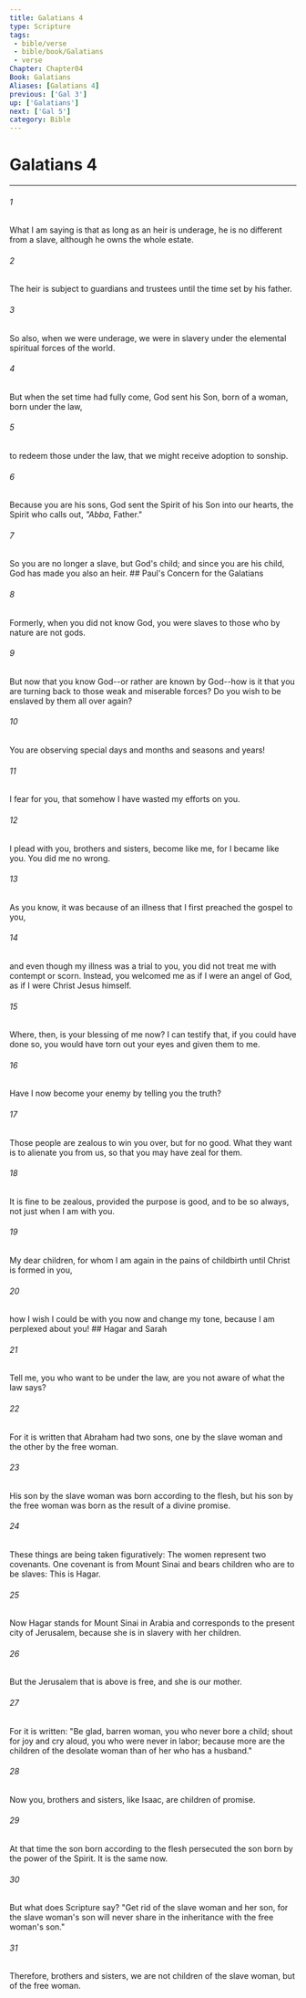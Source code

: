 ```yaml
---
title: Galatians 4
type: Scripture
tags:
 - bible/verse
 - bible/book/Galatians
 - verse
Chapter: Chapter04
Book: Galatians
Aliases: [Galatians 4]
previous: ['Gal 3']
up: ['Galatians']
next: ['Gal 5']
category: Bible
---
```

# Galatians 4

***


###### 1 
What I am saying is that as long as an heir is underage, he is no different from a slave, although he owns the whole estate. 

###### 2 
The heir is subject to guardians and trustees until the time set by his father. 

###### 3 
So also, when we were underage, we were in slavery under the elemental spiritual forces of the world. 

###### 4 
But when the set time had fully come, God sent his Son, born of a woman, born under the law, 

###### 5 
to redeem those under the law, that we might receive adoption to sonship. 

###### 6 
Because you are his sons, God sent the Spirit of his Son into our hearts, the Spirit who calls out, _"Abba_, Father." 

###### 7 
So you are no longer a slave, but God's child; and since you are his child, God has made you also an heir. ## Paul's Concern for the Galatians 

###### 8 
Formerly, when you did not know God, you were slaves to those who by nature are not gods. 

###### 9 
But now that you know God--or rather are known by God--how is it that you are turning back to those weak and miserable forces? Do you wish to be enslaved by them all over again? 

###### 10 
You are observing special days and months and seasons and years! 

###### 11 
I fear for you, that somehow I have wasted my efforts on you. 

###### 12 
I plead with you, brothers and sisters, become like me, for I became like you. You did me no wrong. 

###### 13 
As you know, it was because of an illness that I first preached the gospel to you, 

###### 14 
and even though my illness was a trial to you, you did not treat me with contempt or scorn. Instead, you welcomed me as if I were an angel of God, as if I were Christ Jesus himself. 

###### 15 
Where, then, is your blessing of me now? I can testify that, if you could have done so, you would have torn out your eyes and given them to me. 

###### 16 
Have I now become your enemy by telling you the truth? 

###### 17 
Those people are zealous to win you over, but for no good. What they want is to alienate you from us, so that you may have zeal for them. 

###### 18 
It is fine to be zealous, provided the purpose is good, and to be so always, not just when I am with you. 

###### 19 
My dear children, for whom I am again in the pains of childbirth until Christ is formed in you, 

###### 20 
how I wish I could be with you now and change my tone, because I am perplexed about you! ## Hagar and Sarah 

###### 21 
Tell me, you who want to be under the law, are you not aware of what the law says? 

###### 22 
For it is written that Abraham had two sons, one by the slave woman and the other by the free woman. 

###### 23 
His son by the slave woman was born according to the flesh, but his son by the free woman was born as the result of a divine promise. 

###### 24 
These things are being taken figuratively: The women represent two covenants. One covenant is from Mount Sinai and bears children who are to be slaves: This is Hagar. 

###### 25 
Now Hagar stands for Mount Sinai in Arabia and corresponds to the present city of Jerusalem, because she is in slavery with her children. 

###### 26 
But the Jerusalem that is above is free, and she is our mother. 

###### 27 
For it is written: "Be glad, barren woman, you who never bore a child; shout for joy and cry aloud, you who were never in labor; because more are the children of the desolate woman than of her who has a husband." 

###### 28 
Now you, brothers and sisters, like Isaac, are children of promise. 

###### 29 
At that time the son born according to the flesh persecuted the son born by the power of the Spirit. It is the same now. 

###### 30 
But what does Scripture say? "Get rid of the slave woman and her son, for the slave woman's son will never share in the inheritance with the free woman's son." 

###### 31 
Therefore, brothers and sisters, we are not children of the slave woman, but of the free woman. 
